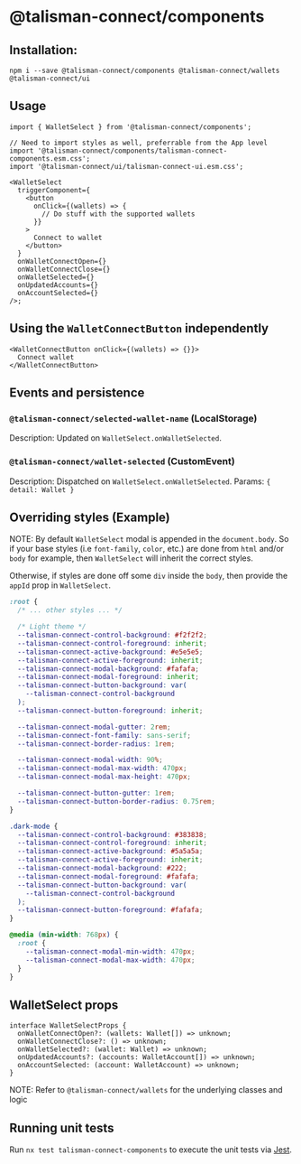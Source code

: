 # @talisman-connect/components

## Installation:

```
npm i --save @talisman-connect/components @talisman-connect/wallets @talisman-connect/ui
```

## Usage

```tsx
import { WalletSelect } from '@talisman-connect/components';

// Need to import styles as well, preferrable from the App level
import '@talisman-connect/components/talisman-connect-components.esm.css';
import '@talisman-connect/ui/talisman-connect-ui.esm.css';

<WalletSelect
  triggerComponent={
    <button
      onClick={(wallets) => {
        // Do stuff with the supported wallets
      }}
    >
      Connect to wallet
    </button>
  }
  onWalletConnectOpen={}
  onWalletConnectClose={}
  onWalletSelected={}
  onUpdatedAccounts={}
  onAccountSelected={}
/>;
```

## Using the `WalletConnectButton` independently

```tsx
<WalletConnectButton onClick={(wallets) => {}}>
  Connect wallet
</WalletConnectButton>
```

## Events and persistence

### `@talisman-connect/selected-wallet-name` (LocalStorage)

Description: Updated on `WalletSelect.onWalletSelected`.

### `@talisman-connect/wallet-selected` (CustomEvent)

Description: Dispatched on `WalletSelect.onWalletSelected`.
Params: `{ detail: Wallet }`

## Overriding styles (Example)

NOTE: By default `WalletSelect` modal is appended in the `document.body`.
So if your base styles (i.e `font-family`, `color`, etc.) are done from `html` and/or `body` for example,
then `WalletSelect` will inherit the correct styles.

Otherwise, if styles are done off some `div` inside the `body`, then provide the `appId` prop in `WalletSelect`.

```css
:root {
  /* ... other styles ... */

  /* Light theme */
  --talisman-connect-control-background: #f2f2f2;
  --talisman-connect-control-foreground: inherit;
  --talisman-connect-active-background: #e5e5e5;
  --talisman-connect-active-foreground: inherit;
  --talisman-connect-modal-background: #fafafa;
  --talisman-connect-modal-foreground: inherit;
  --talisman-connect-button-background: var(
    --talisman-connect-control-background
  );
  --talisman-connect-button-foreground: inherit;

  --talisman-connect-modal-gutter: 2rem;
  --talisman-connect-font-family: sans-serif;
  --talisman-connect-border-radius: 1rem;

  --talisman-connect-modal-width: 90%;
  --talisman-connect-modal-max-width: 470px;
  --talisman-connect-modal-max-height: 470px;

  --talisman-connect-button-gutter: 1rem;
  --talisman-connect-button-border-radius: 0.75rem;
}

.dark-mode {
  --talisman-connect-control-background: #383838;
  --talisman-connect-control-foreground: inherit;
  --talisman-connect-active-background: #5a5a5a;
  --talisman-connect-active-foreground: inherit;
  --talisman-connect-modal-background: #222;
  --talisman-connect-modal-foreground: #fafafa;
  --talisman-connect-button-background: var(
    --talisman-connect-control-background
  );
  --talisman-connect-button-foreground: #fafafa;
}

@media (min-width: 768px) {
  :root {
    --talisman-connect-modal-min-width: 470px;
    --talisman-connect-modal-max-width: 470px;
  }
}
```

## WalletSelect props

```tsx
interface WalletSelectProps {
  onWalletConnectOpen?: (wallets: Wallet[]) => unknown;
  onWalletConnectClose?: () => unknown;
  onWalletSelected?: (wallet: Wallet) => unknown;
  onUpdatedAccounts?: (accounts: WalletAccount[]) => unknown;
  onAccountSelected: (account: WalletAccount) => unknown;
}
```

NOTE: Refer to `@talisman-connect/wallets` for the underlying classes and logic

## Running unit tests

Run `nx test talisman-connect-components` to execute the unit tests via [Jest](https://jestjs.io).
